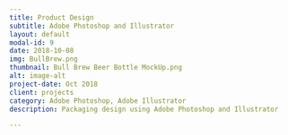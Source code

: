 ```yaml
---
title: Product Design
subtitle: Adobe Photoshop and Illustrator
layout: default
modal-id: 9
date: 2018-10-08
img: BullBrew.png
thumbnail: Bull Brew Beer Bottle MockUp.png
alt: image-alt
project-date: Oct 2018
client: projects
category: Adobe Photoshop, Adobe Illustrator
description: Packaging design using Adobe Photoshop and Illustrator

---
```

